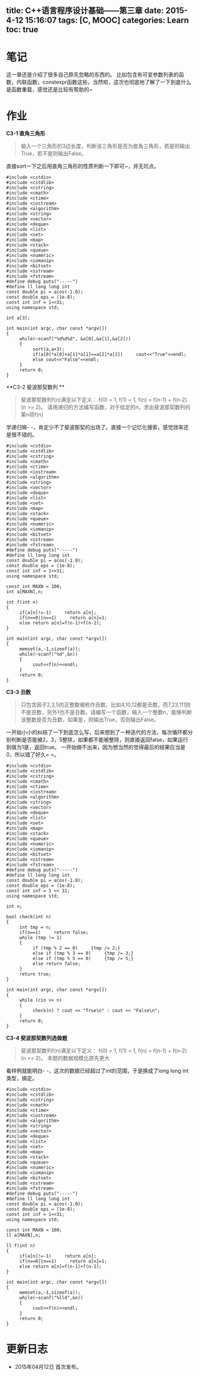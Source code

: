 title: C++语言程序设计基础——第三章
date: 2015-4-12 15:16:07
tags: [C, MOOC]
categories: Learn
toc: true
---
# 笔记
这一章还是介绍了很多自己原先忽略的东西的。
比如包含有可变参数列表的函数，内联函数，constexpr函数这些，当然啦，这次也彻底地了解了一下到底什么是函数重载，感觉还是比较有帮助的~

<!-- more -->

# 作业
**C3-1 直角三角形**
> 输入一个三角形的3边长度，判断该三角形是否为直角三角形，若是则输出True，若不是则输出False。

直接sort一下之后用直角三角形的性质判断一下即可~，并无坑点。
```
#include <cstdio>
#include <cstdlib>
#include <cstring>
#include <cmath>
#include <ctime>
#include <iostream>
#include <algorithm>
#include <string>
#include <vector>
#include <deque>
#include <list>
#include <set>
#include <map>
#include <stack>
#include <queue>
#include <numeric>
#include <iomanip>
#include <bitset>
#include <sstream>
#include <fstream>
#define debug puts("-----")
#define ll long long int
const double pi = acos(-1.0);
const double eps = (1e-8);
const int inf = 1<<31;
using namespace std;

int a[3];

int main(int argc, char const *argv[])
{
     while(~scanf("%d%d%d", &a[0],&a[1],&a[2]))
     {
          sort(a,a+3);
          if(a[0]*a[0]+a[1]*a[1]==a[2]*a[2])     cout<<"True"<<endl;
          else cout<<"False"<<endl;
     }
     return 0;
}
```

**C3-2 斐波那契数列 **
> 斐波那契数列f(n)满足以下定义：
> f(0) = 1, f(1) = 1, f(n) = f(n-1) + f(n-2) (n >= 2)。
> 请用递归的方法编写函数，对于给定的n，求出斐波那契数列的第n项f(n)

学递归嘛- -，肯定少不了斐波那契的出场了。直接一个记忆化搜索，感觉效率还是很不错的。
```
#include <cstdio>
#include <cstdlib>
#include <cstring>
#include <cmath>
#include <ctime>
#include <iostream>
#include <algorithm>
#include <string>
#include <vector>
#include <deque>
#include <list>
#include <set>
#include <map>
#include <stack>
#include <queue>
#include <numeric>
#include <iomanip>
#include <bitset>
#include <sstream>
#include <fstream>
#define debug puts("-----")
#define ll long long int
const double pi = acos(-1.0);
const double eps = (1e-8);
const int inf = 1<<31;
using namespace std;

const int MAXN = 100;
int a[MAXN],n;

int f(int n)
{
     if(a[n]!=-1)     return a[n];
     if(n==0||n==1)     return a[n]=1;
     else return a[n]=f(n-1)+f(n-2);
}

int main(int argc, char const *argv[])
{
     memset(a,-1,sizeof(a));
     while(~scanf("%d",&n))
     {
          cout<<f(n)<<endl;
     }
     return 0;
}
```
**C3-3 丑数**
> 只包含因子2,3,5的正整数被称作丑数，比如4,10,12都是丑数，而7,23,111则不是丑数，另外1也不是丑数。请编写一个函数，输入一个整数n，能够判断该整数是否为丑数，如果是，则输出True，否则输出False。

一开始小小的纠结了一下到底怎么写，后来想到了一种迭代的方法，每次循环都分别判断是否能被2，3，5整除，如果都不能被整除，则直接返回false，如果运行到值为1是，返回true。
一开始做不出来，因为想当然的觉得最后的结果应当是0，所以错了好久= =。
```
#include <cstdio>
#include <cstdlib>
#include <cstring>
#include <cmath>
#include <ctime>
#include <iostream>
#include <algorithm>
#include <string>
#include <vector>
#include <deque>
#include <list>
#include <set>
#include <map>
#include <stack>
#include <queue>
#include <numeric>
#include <iomanip>
#include <bitset>
#include <sstream>
#include <fstream>
#define debug puts("-----")
#define ll long long int
const double pi = acos(-1.0);
const double eps = (1e-8);
const int inf = 1 << 31;
using namespace std;

int n;

bool check(int n)
{
     int tmp = n;
     if(n==1)     return false;
     while (tmp != 1)
     {
          if (tmp % 2 == 0)     {tmp /= 2;}
          else if (tmp % 3 == 0)     {tmp /= 3;}
          else if (tmp % 5 == 0)     {tmp /= 5;}
          else return false;
     }
     return true;
}

int main(int argc, char const *argv[])
{
     while (cin >> n)
     {
          check(n) ? cout << "True\n" : cout << "False\n";
     }
     return 0;
}
```

**C3-4 斐波那契数列选做题**
> 斐波那契数列f(n)满足以下定义：
> f(0) = 1, f(1) = 1, f(n) = f(n-1) + f(n-2) (n >= 2)。
> 本题的数据规模比原先更大

看样例就能明白- -，这次的数据已经超过了int的范围，于是换成了long long int类型，搞定。
```
#include <cstdio>
#include <cstdlib>
#include <cstring>
#include <cmath>
#include <ctime>
#include <iostream>
#include <algorithm>
#include <string>
#include <vector>
#include <deque>
#include <list>
#include <set>
#include <map>
#include <stack>
#include <queue>
#include <numeric>
#include <iomanip>
#include <bitset>
#include <sstream>
#include <fstream>
#define debug puts("-----")
#define ll long long int
const double pi = acos(-1.0);
const double eps = (1e-8);
const int inf = 1<<31;
using namespace std;

const int MAXN = 100;
ll a[MAXN],n;

ll f(int n)
{
     if(a[n]!=-1)     return a[n];
     if(n==0||n==1)     return a[n]=1;
     else return a[n]=f(n-1)+f(n-2);
}

int main(int argc, char const *argv[])
{
     memset(a,-1,sizeof(a));
     while(~scanf("%lld",&n))
     {
          cout<<f(n)<<endl;
     }
     return 0;
}
```

# 更新日志
- 2015年04月12日 首次发布。
